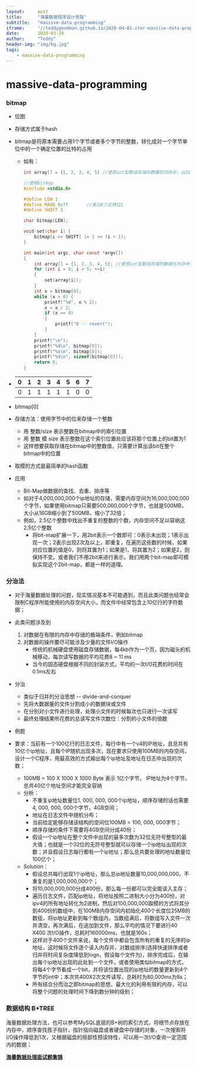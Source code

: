 ```yaml
---
layout:     post
title:      "海量数据程序设计思路"
subtitle:   "massive-data-programming"
iframe:     "//teddygoodman.github.io/2020-04-01-iter-massive-data-programming"
date:       2020-03-29
author:     "Teddy"
header-img: "img/bg.jpg"
tags:
    - massive-data-programming
---
```


# massive-data-programming

### bitmap

* 位图

* 存储方式属于hash

* bitmap是将原本需要占用1个字节或者多个字节的整数，转化成对一个字节单位中的一个确定位置的比特的占用

  * 如有：

    ```C
    int array[] = {1, 2, 3, 4, 5} //使用int型数组存储的数据在内存中，以32位整型为例，需要占用20个字节的空间
    
    //使用bitmap
    #include <stdio.h>
    
    #define LEN 1
    #define MASK 0xff		//表示8个比特位1
    #define SHIFT 3
    
    char bitmap[LEN];
    
    void set(char i) {
        bitmap[i >> SHIFT] |= 1 << (i + 1);
    }
    
    int main(int argc, char const *argv[])
    {
    	int array[] = {1, 2, 3, 4, 5}; //使用int型数组存储的数据在内存中，以32位整型为例，需要占用20个字节的空间
    	for (int i = 0; i < 5; ++i)
    	{
    		set(array[i]);
    	}
    	int x = bitmap[0];
    	while (x > 0) {
    		printf("%d", x % 2);
    		x = x / 2;
    		if (x == 0)
    		{
    			printf("0 -- revert");
    		}
    	}
    	printf("\n");
    	printf("%d\n", bitmap[0]);
    	printf("%x\n", bitmap[0]);
    	printf("%d\n", sizeof(bitmap[0]));
    	return 0;
    }
    
    ```

* | 0    | 1    | 2    | 3    | 4    | 5    | 6    | 7    |
  | ---- | ---- | ---- | ---- | ---- | ---- | ---- | ---- |
  | 0    | 1    | 1    | 1    | 1    | 1    | 0    | 0    |

* bitmap[0]

* 存储方法：使用字节中的位来存储一个整数

  * 用 整数/size 表示整数在bitmap中的索引位置
  * 用 整数 模 size 表示整数在这个索引位置处应该将那个位置上的bit置为1
  * 这样想要获取存储在bitmap中的整数值，只需要计算出该bit在整个bitmap中的位置

* 取模的方式是最简单的hash函数

* 应用
  * Bit-Map做数据的查找、去重、排序等
  * 如对于4,000,000,000个ip地址的存储，需要内存空间为16,000,000,000个字节，如果使用bitmap只需要500,000,000个字节，也就是500MB，大小从16GB缩小到了500MB，缩小了32倍；
  * 例如，2.5亿个整数中找出不重复的整数的个数，内存空间不足以容纳这2.5亿个整数
    * 将bit-map扩展一下，用2bit表示一个数即可：0表示未出现；1表示出现一次；2表示出现2次及以上，即重复，在遍历这些数的时候，如果对应位置的值是0，则将其置为1；如果是1，将其置为2；如果是2，则保持不变。或者我们不用2bit来进行表示，我们用两个bit-map即可模拟实现这个2bit-map，都是一样的道理。



### 分治法

* 对于海量数据处理的问题，现实情况基本不可能遇到，而且此类问题也经常会限制C程序所能使用的内存空间大小，而文件中经常包含上10亿行的字符数据；
* 此类问题涉及到
  1. 对数据在有限的内存中存储的极端条件，例如bitmap
  2. 对数据的操作要尽可能涉及少量的文件I/O操作
     * 传统的机械硬盘使用磁盘存储数据，每4kb作为一个页，因为磁头的机械移动，每次读写数据的平均花费8 ~ 11 ms
     * 当今的固态硬盘根据不同的封装方式，平均的一次I/O花费的时间在0.1ms左右
* 分治
  * 类似于归并的分治思想 -- divide-and-conquer
  * 先将大数据量的文件分割成小的数据块或文件
  * 在分别对小文件进行处理，处理小文件的时候每次也只进行一次读写
  * 最终处理结果所花费的总读写文件次数位：分割的小文件的倍数

* 例题

* 要求：当前有一个100亿行的日志文件，每行中有一个v4的IP地址，且总共有10亿个ip地址，且每个IP随机出现多次，现在要求只使用100MB的内存空间，设计一个C程序，用最高效的方式输出每个ip地址及地址在日志中出现的次数；

  * 100MB = 100 X 1000 X 1000 Byte 表示 1亿个字节， IP地址为4个字节，总共40亿个地址空间才能完全容纳
  * 分析：
    * 不重复ip地址数量位1, 000, 000, 000个ip地址，顺序存储的话也需要4, 000, 000, 000个字节，4GB空间；
    * 地址在日志文件中随机分布；
    * 当前给定能够存储该结构的空间位100MB = 100, 000, 000字节；
    * 顺序存储的条件下需要将4GB空间分成40份；
    * 假设一个ip地址在整个文件中出现的最多次数为32位无符号整型的最大值；也就是一个32位的无符号整型就可以存储一个ip地址出现的次数；并且假设日志每行都有一个ip地址；那么总共要处理的地址数量位100亿个；
  * Solution：
    * 假设总共每行出现1个ip地址，那么总ip地址数量10,000,000,000，不重复的是1,000,000,000个；
    * 将10,000,000,000分成400份，那么每一份都可以完全能读入主存；
    * 遍历日志文件，匹配ip地址，将地址按照二进制大小分为400份，对ipv4的所有地址转化为2进制，然后对100,000,000取模的方式将其分到400份的数组中，在100MB内存空间内初始化400个长度位25MB的数组，将ip地址更新到每个数组内，当数组满后，将数组写入文件一次并清空，再次满后，在追加到文件，那么平均的情况下要进行40 X400 次I/O操作，总耗时160000ms，也就是160s；
    * 这样对于400个文件来说，每个文件中都会包含所有的重复的无序的ip地址，这时候将文件逐个读入内存并，对数组排序(选择快速排序或者归并将时间复杂度降低到logn，假设每个文件为)，排序完成后，在输出每个ip地址出现的此处到一个文件，或者使用类似bitmap的方式，将每4个字节看成一个bit，并将该位置出现的ip地址的数量更新到4个字节的int中；本次共400X2次文件读写，总耗时为80,000ms为8s；
    * 所有结合分而治之即bitmap的思想，最大化的利用有限的内存，可以将整个问题的处理时间下降到数分钟的级别；

  

### 数据结构 B+TREE

海量数据处理方法，也可以参考MySQL底层的B+树的索引方式，将根节点存放在内存中，顺序查找孩子指针，指针指向磁盘或者硬盘中存储的对象，一次搜索将I/O操作降低到1次，又根据磁盘的局部性预读特性，可以用一次I/O查询一定范围内的数据；



[**海量数据处理面试题集锦**](https://blog.csdn.net/v_july_v/article/details/6685962)